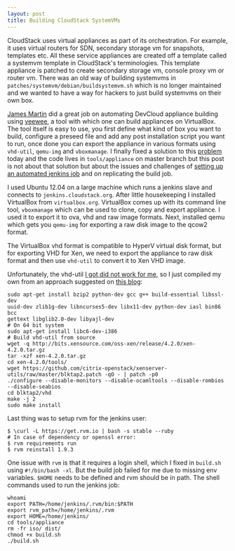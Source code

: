 ```yaml
---
layout: post
title: Building CloudStack SystemVMs
---
```


CloudStack uses virtual appliances as part of its orchestration. For example, it
uses virtual routers for SDN, secondary storage vm for snapshots, templates etc.
All these service appliances are created off a template called a systemvm
template in CloudStack's terminologies. This template appliance is patched to create
secondary storage vm, console proxy vm or router vm. There was an old way of building
systemvms in `patches/systemvm/debian/buildsystemvm.sh` which is no longer maintained
and we wanted to have a way for hackers to just build systemvms on their own box.

[James Martin](mailto:jmartin@basho.com) did a great job on automating DevCloud appliance
building using [veewee](https://github.com/jedi4ever/veewee/), a tool with
which one can build appliances on VirtualBox. The tool itself is easy to use, you
first define what kind of box you want to build, configure a preseed file and add
any post installation script you want to run, once done you can export the appliance in
various formats using `vhd-util`, `qemu-img` and `vboxmanage`. I finally fixed a
solution to this [problem](https://issues.apache.org/jira/browse/CLOUDSTACK-1066)
today and the code lives in `tools/appliance` on master branch but this post is
not about that solution but about the issues and challenges of [setting up an
automated jenkins job](http://jenkins.cloudstack.org/job/build-systemvm-master)
and on replicating the build job.

I used Ubuntu 12.04 on a large machine which runs a jenkins slave and connects
to `jenkins.cloudstack.org`. After little housekeeping I installed VirtualBox from
`virtualbox.org`. VirtualBox comes up with its command line tool, `vboxmanage`
which can be used to clone, copy and export appliance. I used it to export it to
ova, vhd and raw image formats. Next, installed qemu which gets you `qemu-img` for
exporting a raw disk image to the qcow2 format.

The VirtualBox vhd format is compatible to HyperV virtual disk format, but for
exporting VHD for Xen, we need to export the appliance to raw disk format and
then use `vhd-util` to convert it to Xen VHD image.

Unfortunately, the vhd-util [I got did not work for me](http://download.cloud.com.s3.amazonaws.com/tools/vhd-util),
so I just compiled my own from an approach suggested on [this blog](http://blogs.citrix.com/2012/10/04/convert-a-raw-image-to-xenserver-vhd/):

    sudo apt-get install bzip2 python-dev gcc g++ build-essential libssl-dev
    uuid-dev zlib1g-dev libncurses5-dev libx11-dev python-dev iasl bin86 bcc
    gettext libglib2.0-dev libyajl-dev
    # On 64 bit system
    sudo apt-get install libc6-dev-i386
    # Build vhd-util from source
    wget -q http://bits.xensource.com/oss-xen/release/4.2.0/xen-4.2.0.tar.gz
    tar -xzf xen-4.2.0.tar.gz
    cd xen-4.2.0/tools/
    wget https://github.com/citrix-openstack/xenserver-utils/raw/master/blktap2.patch -qO - | patch -p0
    ./configure --disable-monitors --disable-ocamltools --disable-rombios --disable-seabios
    cd blktap2/vhd
    make -j 2
    sudo make install

Last thing was to setup rvm for the jenkins user:

    $ \curl -L https://get.rvm.io | bash -s stable --ruby
    # In case of dependency or openssl error:
    $ rvm requirements run
    $ rvm reinstall 1.9.3

One issue with `rvm` is that it requires a login shell, which I fixed in `build.sh`
using `#!/bin/bash -xl`. But the build job failed for me due to missing env variables.
`$HOME` needs to be defined and rvm should be in path. The shell commands used to
run the jenkins job:

    whoami
    export PATH=/home/jenkins/.rvm/bin:$PATH
    export rvm_path=/home/jenkins/.rvm
    export HOME=/home/jenkins/
    cd tools/appliance
    rm -fr iso/ dist/
    chmod +x build.sh
    ./build.sh